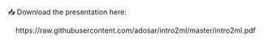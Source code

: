📥 Download the presentation here:
<p align="center">
  https://raw.githubusercontent.com/adosar/intro2ml/master/intro2ml.pdf
<p/> 
